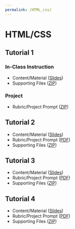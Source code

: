 ```yaml
---
permalink: /HTML_css/
---
```

# HTML/CSS

## Tutorial 1
### In-Class Instruction
- Content/Material (<a href="https://docs.google.com/presentation/d/1xXIfZ7Ak1vQ7Tc-CjP4Vx27QT_hJDmfHHm6lyTfqvFw/edit?usp=sharing">Slides</a>)
- Supporting Files (<a href="https://drive.google.com/file/d/1Xhk_yWCh0y_0vMtu0G7OIAIj5qFKnl24/view?usp=sharing">ZIP</a>)
### Project
- Rubric/Project Prompt (<a href="https://drive.google.com/file/d/1zVL2OgKeplNfrziLMxUqhE6i945o8_1d/view?usp=sharing">ZIP</a>)


## Tutorial 2
- Content/Material (<a href="https://docs.google.com/presentation/d/1xXIfZ7Ak1vQ7Tc-CjP4Vx27QT_hJDmfHHm6lyTfqvFw/edit?usp=sharing">Slides</a>)
- Rubric/Project Prompt (<a href="https://drive.google.com/file/d/0B29bWSkFL2HTemJJRHc4QVJHeWM/view?usp=sharing">PDF</a>)
- Supporting Files (<a href="">ZIP</a>)

## Tutorial 3
- Content/Material (<a href="https://docs.google.com/presentation/d/1xXIfZ7Ak1vQ7Tc-CjP4Vx27QT_hJDmfHHm6lyTfqvFw/edit?usp=sharing">Slides</a>)
- Rubric/Project Prompt (<a href="https://drive.google.com/file/d/0B29bWSkFL2HTemJJRHc4QVJHeWM/view?usp=sharing">PDF</a>)
- Supporting Files (<a href="">ZIP</a>)

## Tutorial 4
- Content/Material (<a href="https://docs.google.com/presentation/d/1xXIfZ7Ak1vQ7Tc-CjP4Vx27QT_hJDmfHHm6lyTfqvFw/edit?usp=sharing">Slides</a>)
- Rubric/Project Prompt (<a href="https://drive.google.com/file/d/0B29bWSkFL2HTemJJRHc4QVJHeWM/view?usp=sharing">PDF</a>)
- Supporting Files (<a href="">ZIP</a>)

